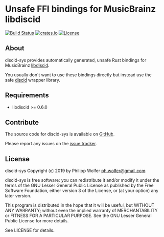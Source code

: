 # Unsafe FFI bindings for MusicBrainz libdiscid
[![Build Status](https://travis-ci.org/phw/rust-discid-sys.svg?branch=master)](https://travis-ci.org/phw/rust-discid-sys)
[![crates.io](https://img.shields.io/crates/v/discid-sys.svg)](https://crates.io/crates/discid-sys)
[![License](https://img.shields.io/crates/l/discid-sys.svg)](https://crates.io/crates/discid-sys)

## About
discid-sys provides automatically generated, unsafe Rust bindings for
MusicBrainz [libdiscid](http://musicbrainz.org/doc/libdiscid).

You usually don't want to use these bindings directly but instead use the
safe [discid](https://crates.io/crates/discid) wrapper library.

## Requirements
* libdiscid >= 0.6.0

## Contribute
The source code for discid-sys is available on
[GitHub](https://github.com/phw/rust-discid-sys).

Please report any issues on the
[issue tracker](https://github.com/phw/rust-discid-sys/issues).

## License
discid-sys Copyright (c) 2019 by Philipp Wolfer <ph.wolfer@gmail.com>

discid-sys is free software: you can redistribute it and/or modify
it under the terms of the GNU Lesser General Public License as published by
the Free Software Foundation, either version 3 of the License, or
(at your option) any later version.

This program is distributed in the hope that it will be useful,
but WITHOUT ANY WARRANTY; without even the implied warranty of
MERCHANTABILITY or FITNESS FOR A PARTICULAR PURPOSE.  See the
GNU Lesser General Public License for more details.

See LICENSE for details.
